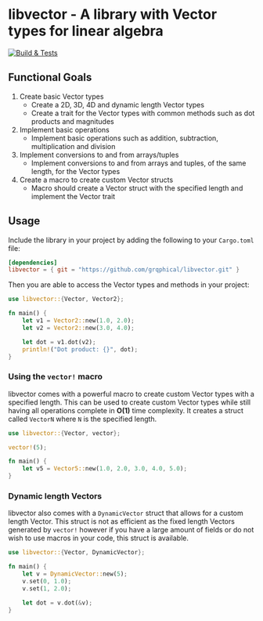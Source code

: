 # libvector - A library with Vector types for linear algebra
[![Build & Tests](https://github.com/grqphical/libvector/actions/workflows/test.yml/badge.svg)](https://github.com/grqphical/libvector/actions/workflows/test.yml)

## Functional Goals

1. Create basic Vector types
   - Create a 2D, 3D, 4D and dynamic length Vector types
   - Create a trait for the Vector types with common methods such as dot products and magnitudes
2. Implement basic operations
   - Implement basic operations such as addition, subtraction, multiplication and division
3. Implement conversions to and from arrays/tuples
   - Implement conversions to and from arrays and tuples, of the same length, for the Vector types
4. Create a macro to create custom Vector structs
   - Macro should create a Vector struct with the specified length and implement the Vector trait

## Usage

Include the library in your project by adding the following to your `Cargo.toml` file:

```toml
[dependencies]
libvector = { git = "https://github.com/grqphical/libvector.git" }
```

Then you are able to access the Vector types and methods in your project:

```rust
use libvector::{Vector, Vector2};

fn main() {
    let v1 = Vector2::new(1.0, 2.0);
    let v2 = Vector2::new(3.0, 4.0);

    let dot = v1.dot(v2);
    println!("Dot product: {}", dot);
}
```

### Using the `vector!` macro

libvector comes with a powerful macro to create custom Vector types with a specified length. This can be used to create custom Vector types while
still having all operations complete in **O(1)** time complexity. It creates a struct called `VectorN` where `N` is the specified length.

```rust
use libvector::{Vector, vector};

vector!(5);

fn main() {
    let v5 = Vector5::new(1.0, 2.0, 3.0, 4.0, 5.0);
}
```

### Dynamic length Vectors

libvector also comes with a `DynamicVector` struct that allows for a custom length Vector. This struct is not as efficient as the fixed length Vectors
generated by `vector!` however if you have a large amount of fields or do not wish to use macros in your code, this struct is available.

```rust
use libvector::{Vector, DynamicVector};

fn main() {
    let v = DynamicVector::new(5);
    v.set(0, 1.0);
    v.set(1, 2.0);

    let dot = v.dot(&v);
}
```
